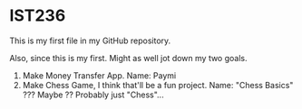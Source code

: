 
# IST236

This is my first file in my GitHub repository. 

Also, since this is my first. Might as well jot down my two goals.

1. Make Money Transfer App. Name: Paymi
2. Make Chess Game, I think that'll be a fun project. Name: "Chess Basics" ??? Maybe ?? Probably just "Chess"... 